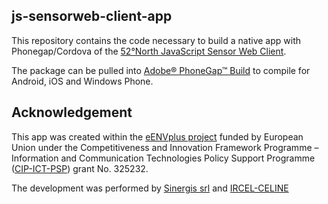 ## js-sensorweb-client-app

This repository contains the code necessary to build a native app with Phonegap/Cordova of the [52°North JavaScript Sensor Web Client](https://github.com/52north/js-sensorweb-client).

The package can be pulled into [Adobe® PhoneGap™ Build](https://build.phonegap.com) to compile for Android, iOS and Windows Phone.

## Acknowledgement
This app was created within the [eENVplus project](http://www.eenvplus.eu) funded by European Union under the Competitiveness and Innovation Framework Programme – Information and Communication Technologies Policy Support Programme ([CIP-ICT-PSP](http://ec.europa.eu/cip/)) grant No. 325232.

The development was performed by [Sinergis srl](http://www.sinergis.it) and [IRCEL-CELINE](http://www.irceline.be)
